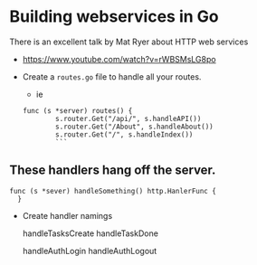 # Building webservices in Go

There is an excellent talk by Mat Ryer about HTTP web services 
- https://www.youtube.com/watch?v=rWBSMsLG8po

- Create a `routes.go` file to handle all your routes.
   - ie
   ```
   func (s *server) routes() {
           s.router.Get("/api/", s.handleAPI())
           s.router.Get("/About", s.handleAbout())
           s.router.Get("/", s.handleIndex())
           ```

These handlers hang off the server.
   - 
   ```
   func (s *sever) handleSomething() http.HanlerFunc {
     }
   ```
     
- Create handler namings

  handleTasksCreate
  handleTaskDone

  handleAuthLogin
  handleAuthLogout


